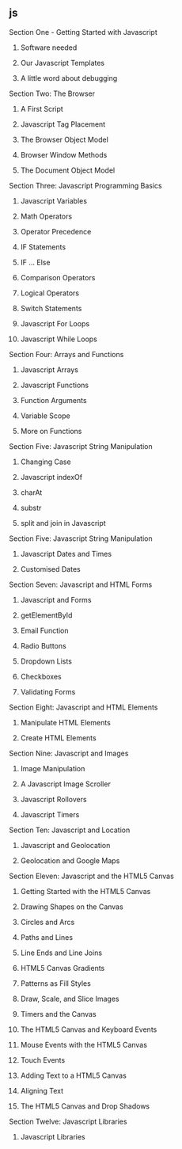 ## js

Section One - Getting Started with Javascript
1. Software needed

2. Our Javascript Templates

3. A little word about debugging


Section Two: The Browser
1. A First Script

2. Javascript Tag Placement

3. The Browser Object Model

4. Browser Window Methods

5. The Document Object Model


Section Three: Javascript Programming Basics
1. Javascript Variables

2. Math Operators

3. Operator Precedence

4. IF Statements

5. IF ... Else

6. Comparison Operators

7. Logical Operators

8. Switch Statements

9. Javascript For Loops

10. Javascript While Loops


Section Four: Arrays and Functions
1. Javascript Arrays

2. Javascript Functions

3. Function Arguments

4. Variable Scope

5. More on Functions


Section Five: Javascript String Manipulation
1. Changing Case

2. Javascript indexOf

3. charAt

4. substr

5. split and join in Javascript


Section Five: Javascript String Manipulation
1. Javascript Dates and Times

2. Customised Dates


Section Seven: Javascript and HTML Forms
1. Javascript and Forms

2. getElementById

3. Email Function

4. Radio Buttons

5. Dropdown Lists

6. Checkboxes

7. Validating Forms


Section Eight: Javascript and HTML Elements
1. Manipulate HTML Elements

2. Create HTML Elements


Section Nine: Javascript and Images
1. Image Manipulation

2. A Javascript Image Scroller

3. Javascript Rollovers

4. Javascript Timers


Section Ten: Javascript and Location
1. Javascript and Geolocation

2. Geolocation and Google Maps


Section Eleven: Javascript and the HTML5 Canvas
1. Getting Started with the HTML5 Canvas

2. Drawing Shapes on the Canvas

3. Circles and Arcs

4. Paths and Lines

5. Line Ends and Line Joins

6. HTML5 Canvas Gradients

7. Patterns as Fill Styles

8. Draw, Scale, and Slice Images

9. Timers and the Canvas

10. The HTML5 Canvas and Keyboard Events

11. Mouse Events with the HTML5 Canvas

12. Touch Events

13. Adding Text to a HTML5 Canvas

14. Aligning Text

15. The HTML5 Canvas and Drop Shadows

Section Twelve: Javascript Libraries
1. Javascript Libraries

